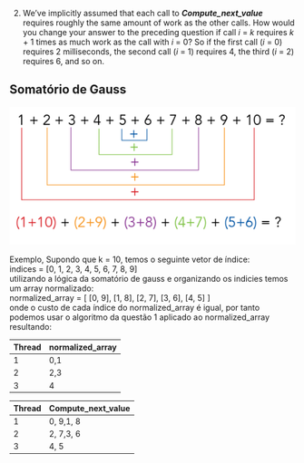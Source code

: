 2. We’ve implicitly assumed that each call to **_Compute_next_value_** requires roughly the same amount of work as the other calls. How would you change your answer to the preceding question if call _i_ = _k_ requires _k_ + 1 times as much work as the call with _i_ = 0? So if the first call (_i_ = 0) requires 2 milliseconds, the second call (_i_ = 1) requires 4, the third (_i_ = 2) requires 6, and so on.


## Somatório de Gauss
![Somatório de Gauss](gauss_summation_1.png)


Exemplo,  Supondo que k = 10, temos o seguinte vetor de índice:  
indices = [0, 1, 2, 3, 4, 5, 6, 7, 8, 9]  
utilizando a lógica da somatório de gauss e organizando os indicies temos um array normalizado:  
normalized_array =   [ [0, 9], [1, 8], [2, 7], [3, 6], [4, 5] ]  
onde o custo  de cada índice do normalized_array é igual, por tanto
podemos usar o algoritmo da questão 1 aplicado ao normalized_array
resultando:

| Thread | normalized_array |
| ------ | ---------------- |
| 1      | 0,1              |
| 2      | 2,3              |
| 3      | 4                |


| Thread | Compute_next_value |
| ------ | ------------------ |
| 1      | 0, 9,1, 8          |
| 2      | 2, 7,3, 6          |
| 3      | 4, 5               |